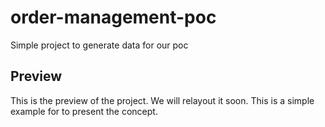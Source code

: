 # order-management-poc
Simple project to generate data for our poc

## Preview
This is the preview of the project. We will relayout it soon. This is a simple example for to present the concept.
